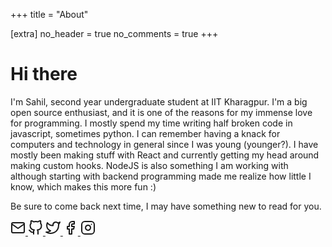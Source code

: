 +++
title = "About"

[extra]
no_header = true
no_comments = true
+++

# Hi there

I'm Sahil, second year undergraduate student at IIT Kharagpur. I'm a big open source enthusiast, and it is one of the reasons for my immense love
for programming. I mostly spend my time writing half broken code in javascript, sometimes python. I can remember having a knack for computers and 
technology in general since I was young (younger?). I have mostly been making stuff with React and currently getting my head around making custom hooks. NodeJS is also something I am working with although starting with backend programming made me realize how little I know, which makes this more fun :)

Be sure to come back next time, I may have something new to read for you.

<div class="social-icons">
<a class="social-icons__link" href="mailto:sahil.shubham2000@gmail.com" rel="noopener" target="_blank">
<svg class="feather feather-mail" fill="none" height="24" stroke-linecap="round" stroke-linejoin="round" stroke-width="2" stroke="currentColor" viewBox="0 0 24 24" width="24" xmlns="http://www.w3.org/2000/svg">
<path d="M4 4h16c1.1 0 2 .9 2 2v12c0 1.1-.9 2-2 2H4c-1.1 0-2-.9-2-2V6c0-1.1.9-2 2-2z"></path>
<polyline points="22,6 12,13 2,6"></polyline>
</svg>
</a>

<a class="social-icons__link" href="https://github.com/sahil-shubham" rel="noopener" target="_blank">
    <svg class="featherfeather-github" fill="none" height="24" stroke-linecap="round" stroke-linejoin="round" stroke-width="2" stroke="currentColor" viewBox="002424" width="24" xmlns="http://www.w3.org/2000/svg">
        <path d="M9 19c-5 1.5-5-2.5-7-3m14 6v-3.87a3.37 3.37 0 0 0-.94-2.61c3.14-.35 6.44-1.54 6.44-7A5.44 5.44 0 0 0 20 4.77 5.07 5.07 0 0 0 19.91 1S18.73.65 16 2.48a13.38 13.38 0 0 0-7
            0C6.27.65 5.09 1 5.09 1A5.07 5.07 0 0 0 5 4.77a5.44 5.44 0 0 0-1.5 3.78c0 5.42 3.3 6.61 6.44 7A3.37 3.37 0 0 0 9 18.13V22"></path>
    </svg>
</a>

<a class="social-icons__link" href="https://twitter.com/sahil_shubham_" rel="noopener" target="_blank">
    <svg class="feather feather-twitter" fill="none" height="24" stroke-linecap="round" stroke-linejoin="round" stroke-width="2" stroke="currentColor" viewBox="0 0 24 24" width="24" xmlns="http://www.w3.org/2000/svg">
        <path d="M23 3a10.9 10.9 0 0 1-3.14 1.53 4.48 4.48 0 0 0-7.86 3v1A10.66 10.66 0 0 1 3 4s-4 9 5 13a11.64 11.64 0 0 1-7 2c9 5 20 0 20-11.5a4.5 4.5 0 0 0-.08-.83A7.72 7.72 0 0 0 23 3z"></path>
    </svg>
</a>

<a class="social-icons__link" href="https://facebook.com/sahil.shubham.779/" rel="noopener" target="_blank">
    <svg class="feather feather-facebook" fill="none" height="24" stroke-linecap="round" stroke-linejoin="round" stroke-width="2" stroke="currentColor" viewBox="0 0 24 24" width="24" xmlns="http://www.w3.org/2000/svg">
        <path d="M18 2h-3a5 5 0 0 0-5 5v3H7v4h3v8h4v-8h3l1-4h-4V7a1 1 0 0 1 1-1h3z"></path>
    </svg>
</a>
<a class="social-icons__link" href="https://instagram.com/sahil_shubham_/" rel="noopener" target="_blank">
    <svg
            class="feather feather-instagram"
            class="scicon"
            fill="none"
            height="24"
            stroke-linecap="round"
            stroke-linejoin="round"
            stroke-width="2"
            stroke="currentColor"
            viewBox="0 0 24 24"
            width="24"
            xmlns="http://www.w3.org/2000/svg">
            <rect height="20" rx="5" ry="5" width="20" x="2" y="2"></rect>
            <path d="M16 11.37A4 4 0 1 1 12.63 8 4 4 0 0 1 16 11.37z"></path>
            <line x1="17.5" x2="17.51" y1="6.5" y2="6.5"></line>
          </svg>
</a>
</div>

[zola]: https://getzola.org
[original]: https://github.com/victoriadotdev/hugo-theme-sam
[hugo]: https://gohugo.io
[repository]: https://github.com/janbaudisch/zola-sam
